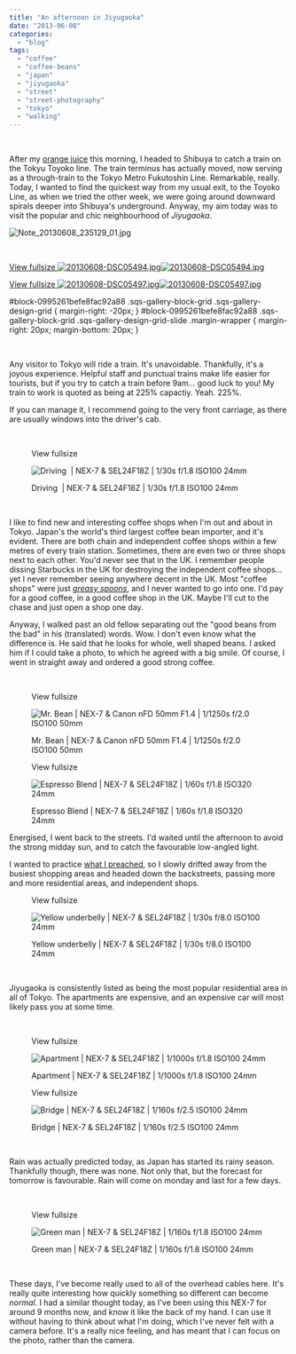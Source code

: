 ```yaml
---
title: "An afternoon in Jiyugaoka"
date: "2013-06-08"
categories: 
  - "blog"
tags: 
  - "coffee"
  - "coffee-beans"
  - "japan"
  - "jiyugaoka"
  - "street"
  - "street-photography"
  - "tokyo"
  - "walking"
---
```


 

After my [orange juice](http://www.martinirwinphotography.com/myblog/2013/6/8/oj) this morning, I headed to Shibuya to catch a train on the Tokyu Toyoko line. The train terminus has actually moved, now serving as a through-train to the Tokyo Metro Fukutoshin Line. Remarkable, really. Today, I wanted to find the quickest way from my usual exit, to the Toyoko Line, as when we tried the other week, we were going around downward spirals deeper into Shibuya's underground. Anyway, my aim today was to visit the popular and chic neighbourhood of _Jiyugaoka_.

![Note_20130608_235129_01.jpg](/assets/images/bec93-note_20130608_235129_01.jpg)

 

[View fullsize ![20130608-DSC05494.jpg](/assets/images/d1412-20130608-dsc05494.jpg)![20130608-DSC05494.jpg](/assets/images/d1412-20130608-dsc05494.jpg)](https://exportforscript.wordpress.com/wp-content/uploads/2013/06/d1412-20130608-dsc05494.jpg) 

[View fullsize ![20130608-DSC05497.jpg](/assets/images/56e31-20130608-dsc05497.jpg)![20130608-DSC05497.jpg](/assets/images/56e31-20130608-dsc05497.jpg)](https://exportforscript.wordpress.com/wp-content/uploads/2013/06/56e31-20130608-dsc05497.jpg) 

#block-0995261befe8fac92a88 .sqs-gallery-block-grid .sqs-gallery-design-grid { margin-right: -20px; } #block-0995261befe8fac92a88 .sqs-gallery-block-grid .sqs-gallery-design-grid-slide .margin-wrapper { margin-right: 20px; margin-bottom: 20px; }

 

Any visitor to Tokyo will ride a train. It's unavoidable. Thankfully, it's a joyous experience. Helpful staff and punctual trains make life easier for tourists, but if you try to catch a train before 9am... good luck to you! My train to work is quoted as being at 225% capactiy. Yeah. 225%.

If you can manage it, I recommend going to the very front carriage, as there are usually windows into the driver's cab.

 

<figure>

View fullsize

![Driving &nbsp;| NEX-7 &amp; SEL24F18Z | 1/30s f/1.8 ISO100 24mm](/assets/images/41700-20130608-dsc05500.jpg)

<figcaption>



Driving  | NEX-7 & SEL24F18Z | 1/30s f/1.8 ISO100 24mm





</figcaption>



</figure>

 

I like to find new and interesting coffee shops when I'm out and about in Tokyo. Japan's the world's third largest coffee bean importer, and it's evident. There are both chain and independent coffee shops within a few metres of every train station. Sometimes, there are even two or three shops next to each other. You'd never see that in the UK. I remember people dissing Starbucks in the UK for destroying the independent coffee shops... yet I never remember seeing anywhere decent in the UK. Most "coffee shops" were just _[greasy spoons](http://en.wikipedia.org/wiki/Greasy_spoon)_, and I never wanted to go into one. I'd pay for a good coffee, in a good coffee shop in the UK. Maybe I'll cut to the chase and just open a shop one day.

Anyway, I walked past an old fellow separating out the "good beans from the bad" in his (translated) words. Wow. I don't even know what the difference is. He said that he looks for whole, well shaped beans. I asked him if I could take a photo, to which he agreed with a big smile. Of course, I went in straight away and ordered a good strong coffee.

 

<figure>

View fullsize

![Mr. Bean | NEX-7 &amp; Canon nFD 50mm F1.4 | 1/1250s f/2.0 ISO100 50mm](/assets/images/94a02-20130608-dsc05521.jpg)

<figcaption>



Mr. Bean | NEX-7 & Canon nFD 50mm F1.4 | 1/1250s f/2.0 ISO100 50mm





</figcaption>



</figure>

<figure>

View fullsize

![Espresso Blend | NEX-7 &amp; SEL24F18Z | 1/60s f/1.8 ISO320 24mm](/assets/images/5e2db-20130608-dsc05520.jpg)

<figcaption>



Espresso Blend | NEX-7 & SEL24F18Z | 1/60s f/1.8 ISO320 24mm





</figcaption>



</figure>

Energised, I went back to the streets. I'd waited until the afternoon to avoid the strong midday sun, and to catch the favourable low-angled light. 

I wanted to practice [what I preached](http://www.martinirwinphotography.com/myblog/2013/6/2/roadside), so I slowly drifted away from the busiest shopping areas and headed down the backstreets, passing more and more residential areas, and independent shops.

<figure>

View fullsize

![Yellow underbelly | NEX-7 &amp; SEL24F18Z | 1/30s f/8.0 ISO100 24mm](/assets/images/27d1c-20130608-dsc05550.jpg)

<figcaption>



Yellow underbelly | NEX-7 & SEL24F18Z | 1/30s f/8.0 ISO100 24mm





</figcaption>



</figure>

 

Jiyugaoka is consistently listed as being the most popular residential area in all of Tokyo. The apartments are expensive, and an expensive car will most likely pass you at some time.

 

<figure>

View fullsize

![Apartment | NEX-7 &amp; SEL24F18Z | 1/1000s f/1.8 ISO100 24mm](/assets/images/a2f96-20130608-dsc05544.jpg)

<figcaption>



Apartment | NEX-7 & SEL24F18Z | 1/1000s f/1.8 ISO100 24mm





</figcaption>



</figure>

<figure>

View fullsize

![Bridge | NEX-7 &amp; SEL24F18Z | 1/160s f/2.5 ISO100 24mm](/assets/images/bd2bf-20130608-dsc05551.jpg)

<figcaption>



Bridge | NEX-7 & SEL24F18Z | 1/160s f/2.5 ISO100 24mm





</figcaption>



</figure>

 

Rain was actually predicted today, as Japan has started its rainy season. Thankfully though, there was none. Not only that, but the forecast for tomorrow is favourable. Rain will come on monday and last for a few days. 

 

<figure>

View fullsize

![Green man | NEX-7 &amp; SEL24F18Z | 1/160s f/1.8 ISO100 24mm&nbsp;](/assets/images/aba97-20130608-dsc05566.jpg)

<figcaption>



Green man | NEX-7 & SEL24F18Z | 1/160s f/1.8 ISO100 24mm 





</figcaption>



</figure>

 

These days, I've become really used to all of the overhead cables here. It's really quite interesting how quickly something so different can become _normal_. I had a similar thought today, as I've been using this NEX-7 for around 9 months now, and know it like the back of my hand. I can use it without having to think about what I'm doing, which I've never felt with a camera before. It's a really nice feeling, and has meant that I can focus on the photo, rather than the camera.

